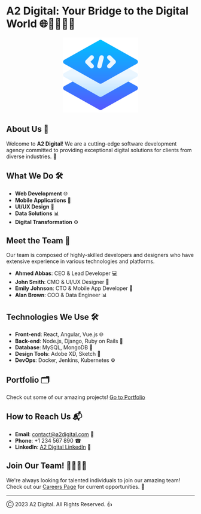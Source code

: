 # A2 Digital: Your Bridge to the Digital World 🌐👨‍💻👩‍💻
<p align="center">
  <img src="media/layers.png" alt="A2 Digital Banner" width="200"/>
</p>

## About Us 🏢

Welcome to **A2 Digital**! We are a cutting-edge software development agency committed to providing exceptional digital solutions for clients from diverse industries. 🚀

## What We Do 🛠

- **Web Development** 🌐
- **Mobile Applications** 📱
- **UI/UX Design** 🎨
- **Data Solutions** 📊
- **Digital Transformation** ⚙

## Meet the Team 👥

Our team is composed of highly-skilled developers and designers who have extensive experience in various technologies and platforms.

- **Ahmed Abbas**: CEO & Lead Developer 💻
- **John Smith**: CMO & UI/UX Designer 🎨
- **Emily Johnson**: CTO & Mobile App Developer 📱
- **Alan Brown**: COO & Data Engineer 📊

## Technologies We Use 🛠

- **Front-end**: React, Angular, Vue.js 🌐
- **Back-end**: Node.js, Django, Ruby on Rails 🔧
- **Database**: MySQL, MongoDB 📂
- **Design Tools**: Adobe XD, Sketch 🎨
- **DevOps**: Docker, Jenkins, Kubernetes ⚙

## Portfolio 🗂

Check out some of our amazing projects! [Go to Portfolio](portfolio-link)

## How to Reach Us 📬

- **Email**: contact@a2digital.com 📧
- **Phone**: +1 234 567 890 ☎
- **LinkedIn**: [A2 Digital LinkedIn](linkedin-url) 🔗

## Join Our Team! 👨‍💻👩‍💻

We're always looking for talented individuals to join our amazing team! Check out our [Careers Page](careers-page-link) for current opportunities. 🌟

---

Ⓒ 2023 A2 Digital. All Rights Reserved. 👍

